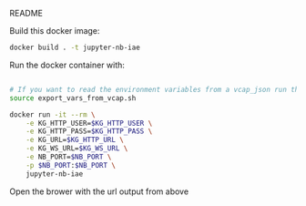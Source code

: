 README

Build this docker image:

```bash
docker build . -t jupyter-nb-iae
```

Run the docker container with:

```bash

# If you want to read the environment variables from a vcap_json run the command below
source export_vars_from_vcap.sh

docker run -it --rm \
	-e KG_HTTP_USER=$KG_HTTP_USER \
	-e KG_HTTP_PASS=$KG_HTTP_PASS \
	-e KG_URL=$KG_HTTP_URL \
	-e KG_WS_URL=$KG_WS_URL \
	-e NB_PORT=$NB_PORT \
	-p $NB_PORT:$NB_PORT \
	jupyter-nb-iae
```

Open the brower with the url output from above
